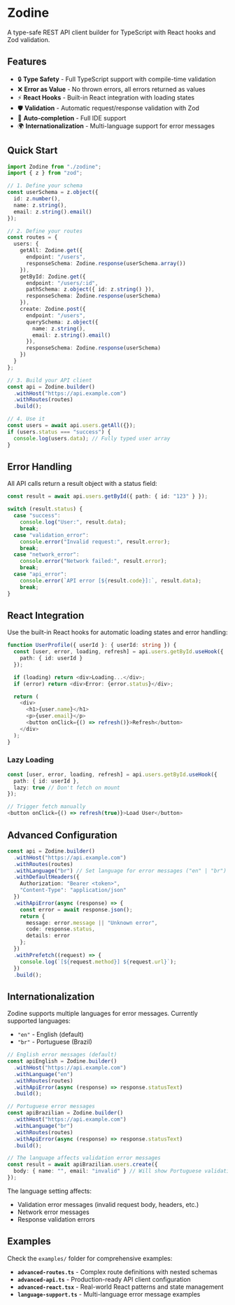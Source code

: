 # Zodine

A type-safe REST API client builder for TypeScript with React hooks and Zod validation.

## Features

- 🔒 **Type Safety** - Full TypeScript support with compile-time validation
- ❌ **Error as Value** - No thrown errors, all errors returned as values
- ⚡ **React Hooks** - Built-in React integration with loading states
- 🛡️ **Validation** - Automatic request/response validation with Zod
- 🎯 **Auto-completion** - Full IDE support
- 🌍 **Internationalization** - Multi-language support for error messages

## Quick Start

```typescript
import Zodine from "./zodine";
import { z } from "zod";

// 1. Define your schema
const userSchema = z.object({
  id: z.number(),
  name: z.string(),
  email: z.string().email()
});

// 2. Define your routes
const routes = {
  users: {
    getAll: Zodine.get({
      endpoint: "/users",
      responseSchema: Zodine.response(userSchema.array())
    }),
    getById: Zodine.get({
      endpoint: "/users/:id",
      pathSchema: z.object({ id: z.string() }),
      responseSchema: Zodine.response(userSchema)
    }),
    create: Zodine.post({
      endpoint: "/users",
      querySchema: z.object({
        name: z.string(),
        email: z.string().email()
      }),
      responseSchema: Zodine.response(userSchema)
    })
  }
};

// 3. Build your API client
const api = Zodine.builder()
  .withHost("https://api.example.com")
  .withRoutes(routes)
  .build();

// 4. Use it
const users = await api.users.getAll({});
if (users.status === "success") {
  console.log(users.data); // Fully typed user array
}
```

## Error Handling

All API calls return a result object with a status field:

```typescript
const result = await api.users.getById({ path: { id: "123" } });

switch (result.status) {
  case "success":
    console.log("User:", result.data);
    break;
  case "validation_error":
    console.error("Invalid request:", result.error);
    break;
  case "network_error":
    console.error("Network failed:", result.error);
    break;
  case "api_error":
    console.error(`API error [${result.code}]:`, result.data);
    break;
}
```

## React Integration

Use the built-in React hooks for automatic loading states and error handling:

```typescript
function UserProfile({ userId }: { userId: string }) {
  const [user, error, loading, refresh] = api.users.getById.useHook({
    path: { id: userId }
  });

  if (loading) return <div>Loading...</div>;
  if (error) return <div>Error: {error.status}</div>;

  return (
    <div>
      <h1>{user.name}</h1>
      <p>{user.email}</p>
      <button onClick={() => refresh()}>Refresh</button>
    </div>
  );
}
```

### Lazy Loading

```typescript
const [user, error, loading, refresh] = api.users.getById.useHook({
  path: { id: userId },
  lazy: true // Don't fetch on mount
});

// Trigger fetch manually
<button onClick={() => refresh(true)}>Load User</button>
```

## Advanced Configuration

```typescript
const api = Zodine.builder()
  .withHost("https://api.example.com")
  .withRoutes(routes)
  .withLanguage("br") // Set language for error messages ("en" | "br")
  .withDefaultHeaders({
    Authorization: "Bearer <token>",
    "Content-Type": "application/json"
  })
  .withApiError(async (response) => {
    const error = await response.json();
    return {
      message: error.message || "Unknown error",
      code: response.status,
      details: error
    };
  })
  .withPrefetch((request) => {
    console.log(`[${request.method}] ${request.url}`);
  })
  .build();
```

## Internationalization

Zodine supports multiple languages for error messages. Currently supported languages:

- `"en"` - English (default)
- `"br"` - Portuguese (Brazil)

```typescript
// English error messages (default)
const apiEnglish = Zodine.builder()
  .withHost("https://api.example.com")
  .withLanguage("en")
  .withRoutes(routes)
  .withApiError(async (response) => response.statusText)
  .build();

// Portuguese error messages
const apiBrazilian = Zodine.builder()
  .withHost("https://api.example.com")
  .withLanguage("br")
  .withRoutes(routes)
  .withApiError(async (response) => response.statusText)
  .build();

// The language affects validation error messages
const result = await apiBrazilian.users.create({
  body: { name: "", email: "invalid" } // Will show Portuguese validation errors
});
```

The language setting affects:

- Validation error messages (invalid request body, headers, etc.)
- Network error messages
- Response validation errors

## Examples

Check the `examples/` folder for comprehensive examples:

- **`advanced-routes.ts`** - Complex route definitions with nested schemas
- **`advanced-api.ts`** - Production-ready API client configuration
- **`advanced-react.tsx`** - Real-world React patterns and state management
- **`language-support.ts`** - Multi-language error message examples
